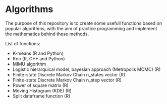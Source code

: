 # Algorithms

The purpose of this repository is to create some usefull functions based on popular algorithms, with the aim of practice programming and implement the mathematics behind these methods.

List of functions:

  - K-means (R and Python)
  - Knn (R, C++ and Python)
  - MIMU algorithm
  - Logistic hierarquical model, bayesian approach (Metropolis MCMC) (R)
  - Finite-state Discrete Markov Chain n_states vector (R)
  - Finite-state Discrete Markov Chain n_step vector (R)
  - Power of square matrix (R)
  - Moving Histogram (KDE) (R)
  - Split dataframe function (R)
